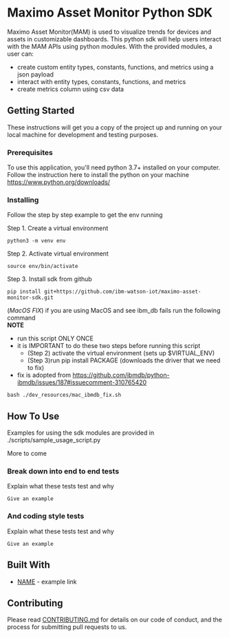 # Maximo Asset Monitor Python SDK

Maximo Asset Monitor(MAM) is used to visualize trends for devices and assets in customizable dashboards. This python
 sdk  will help users interact with the MAM APIs using python modules. With the provided modules, a user can:
 * create custom entity types, constants, functions, and metrics using a json payload
 * interact with entity types, constants, functions, and metrics
 * create metrics column using csv data

## Getting Started

These instructions will get you a copy of the project up and running on your local machine for development and testing purposes.

### Prerequisites

To use this application, you'll need python 3.7+ installed on your computer. Follow the instruction here to
 install the python on your machine https://www.python.org/downloads/
 

### Installing

Follow the step by step example to get the env running

Step 1. Create a virtual environment
```
python3 -m venv env
```

Step 2. Activate virtual environment
```
source env/bin/activate
```

Step 3. Install sdk from github

```
pip install git+https://github.com/ibm-watson-iot/maximo-asset-monitor-sdk.git
```

(*MacOS FIX*) if you are using MacOS and see ibm_db fails run the following command <br>
**NOTE**
* run this script ONLY ONCE
* it is IMPORTANT to do these two steps before running this script
    * (Step 2) activate the virtual environment (sets up $VIRTUAL_ENV)
    * (Step 3)run pip install PACKAGE (downloads the driver that we need to fix)
* fix is adopted from https://github.com/ibmdb/python-ibmdb/issues/187#issuecomment-310765420

```
bash ./dev_resources/mac_ibmdb_fix.sh
```

## How To Use

Examples for using the sdk modules are provided in ./scripts/sample_usage_script.py <br>

More to come

### Break down into end to end tests

Explain what these tests test and why

```
Give an example
```

### And coding style tests

Explain what these tests test and why

```
Give an example
```

## Built With

* [NAME](http://www.dropwizard.io/1.0.2/docs/) - example link

## Contributing

Please read [CONTRIBUTING.md](https://gist.github.com/PurpleBooth/b24679402957c63ec426) for details on our code of conduct, and the process for submitting pull requests to us.